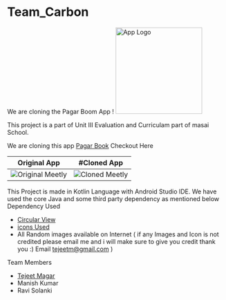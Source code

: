 # Team_Carbon 
We are cloning the Pagar Boom App ! <img src="https://tejeet.com/shared/meetlyclone/logo.png" alt="App Logo" width="200"/>


This project is a part of Unit III Evaluation and Curriculam part of masai School.

We are cloning this app [Pagar Book](https://play.google.com/store/apps/details?id=com.gyantech.pagarbook&hl=en_IN&gl=US) Checkout Here

Original App | #Cloned App
 --- | --- 
 ![Original Meetly](example/originalsm.gif) | ![Cloned Meetly](example/clonedsm.gif)


This Project is made in Kotlin Language with Android Studio IDE. We have used the core Java and some third party dependency as mentioned below
Dependency Used 
- [Circular View](https://github.com/hdodenhof/CircleImageView) 
- [icons Used](https://www.flaticon.com/)
- All Random images available on Internet ( if any Images and Icon is not credited please email me and i will make sure to give you credit thank you :) Email tejeetm@gmail.com )

Team Members 
- [Tejeet Magar](https://tejeet.com/)
- Manish Kumar
- Ravi Solanki
